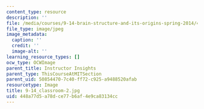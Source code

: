 ```yaml
---
content_type: resource
description: ''
file: /media/courses/9-14-brain-structure-and-its-origins-spring-2014/448a77d5a78dce77b6af4e9ca83134cc_9-14_classroom-2.jpg
file_type: image/jpeg
image_metadata:
  caption: ''
  credit: ''
  image-alt: ''
learning_resource_types: []
ocw_type: OCWImage
parent_title: Instructor Insights
parent_type: ThisCourseAtMITSection
parent_uid: 50854470-7c40-ff72-c925-a9488520afab
resourcetype: Image
title: 9-14_classroom-2.jpg
uid: 448a77d5-a78d-ce77-b6af-4e9ca83134cc
---
```

